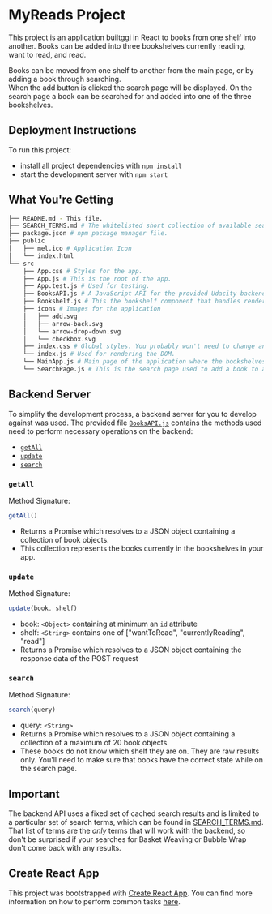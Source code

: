 # MyReads Project

This project is an application builtggi in React to books from one shelf into another. Books can
be added into three bookshelves currently reading, want to read, and read.  

Books can be moved from one shelf to another from the main page, or by adding a book through searching.  
When the add button is clicked the search page will be displayed.  On the search page a book can be 
searched for and added into one of the three bookshelves.

## Deployment Instructions

To run this project:

* install all project dependencies with `npm install`
* start the development server with `npm start`

## What You're Getting
```bash
├── README.md - This file.
├── SEARCH_TERMS.md # The whitelisted short collection of available search terms.
├── package.json # npm package manager file.
├── public
│   ├── mel.ico # Application Icon
│   └── index.html 
└── src
    ├── App.css # Styles for the app.
    ├── App.js # This is the root of the app.
    ├── App.test.js # Used for testing.
    ├── BooksAPI.js # A JavaScript API for the provided Udacity backend. Instructions for the methods are below.
    ├── Bookshelf.js # This the bookshelf component that handles rendering the three bookselves.
    ├── icons # Images for the application
    │   ├── add.svg
    │   ├── arrow-back.svg
    │   └── arrow-drop-down.svg
    │   └── checkbox.svg
    ├── index.css # Global styles. You probably won't need to change anything here.
    └── index.js # Used for rendering the DOM.
    └── MainApp.js # Main page of the application where the bookshelves are displayed with link to the search page.   
    └── SearchPage.js # This is the search page used to add a book to a shelf.    
```

## Backend Server

To simplify the development process, a backend server for you to develop against was used. The provided file [`BooksAPI.js`](src/BooksAPI.js) contains the methods used need to perform necessary operations on the backend:

* [`getAll`](#getall)
* [`update`](#update)
* [`search`](#search)

### `getAll`

Method Signature:

```js
getAll()
```

* Returns a Promise which resolves to a JSON object containing a collection of book objects.
* This collection represents the books currently in the bookshelves in your app.

### `update`

Method Signature:

```js
update(book, shelf)
```

* book: `<Object>` containing at minimum an `id` attribute
* shelf: `<String>` contains one of ["wantToRead", "currentlyReading", "read"]  
* Returns a Promise which resolves to a JSON object containing the response data of the POST request

### `search`

Method Signature:

```js
search(query)
```

* query: `<String>`
* Returns a Promise which resolves to a JSON object containing a collection of a maximum of 20 book objects.
* These books do not know which shelf they are on. They are raw results only. You'll need to make sure that books have the correct state while on the search page.

## Important
The backend API uses a fixed set of cached search results and is limited to a particular set of search terms, which can be found in [SEARCH_TERMS.md](SEARCH_TERMS.md). That list of terms are the _only_ terms that will work with the backend, so don't be surprised if your searches for Basket Weaving or Bubble Wrap don't come back with any results.

## Create React App

This project was bootstrapped with [Create React App](https://github.com/facebookincubator/create-react-app). You can find more information on how to perform common tasks [here](https://github.com/facebookincubator/create-react-app/blob/master/packages/react-scripts/template/README.md).
